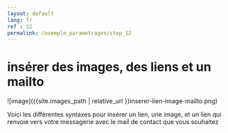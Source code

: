 ```yaml
---
layout: default
lang: fr
ref : 12
permalink: /exemple_parametrages/step_12
---
```


# insérer des images, des liens et un mailto


![image]({{site.images_path | relative_url }}inserer-lien-image-mailto.png)


Voici les différentes syntaxes pour insérer un lien, une image, et un lien qui renvoie vers votre messagerie avec le mail de contact que vous souhaitez